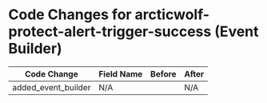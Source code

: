 # Code Changes for arcticwolf-protect-alert-trigger-success (Event Builder)

| Code Change | Field Name | Before | After |
|-------------|------------|--------|-------|
| added_event_builder | N/A |  | N/A |